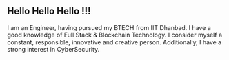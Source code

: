 ## Hello Hello Hello !!!

I am an Engineer, having pursued my BTECH from IIT Dhanbad.
I have a good knowledge of Full Stack & Blockchain Technology. I consider myself a constant, responsible, innovative and creative person.
Additionally, I have a strong interest in CyberSecurity.

<!--
**PiyushLunawat/PiyushLunawat** is a ✨ _special_ ✨ repository because its `README.md` (this file) appears on your GitHub profile.

Here are some ideas to get you started:

- 🔭 I’m currently working on ...
- 🌱 I’m currently learning ...
- 👯 I’m looking to collaborate on ...
- 🤔 I’m looking for help with ...
- 💬 Ask me about ...
- 📫 How to reach me: ...
- 😄 Pronouns: ...
- ⚡ Fun fact: ...
-->
